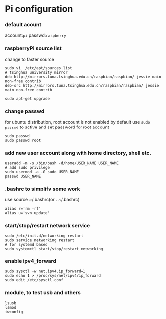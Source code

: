# Pi configuration

### default acount 
account:`pi`
passwd:`raspberry`

### raspberryPi source list
change to faster source
```
sudo vi  /etc/apt/sources.list
# tsinghua university mirror
deb http://mirrors.tuna.tsinghua.edu.cn/raspbian/raspbian/ jessie main non-free contrib
deb-src http://mirrors.tuna.tsinghua.edu.cn/raspbian/raspbian/ jessie main non-free contrib

sudo apt-get upgrade
```

### change passwd
for ubuntu distribution, root account is not enabled by default
use `sudo passwd` to active and set password for root account
```
sudo passwd
sudo passwd root
```
### add new user account along with home directory, shell etc.
```
useradd -m -s /bin/bash -d/home/USER_NAME USER_NAME
# add sudo privilege
sudo usermod -a -G sudo USER_NAME
passwd USER_NAME
```
### .bashrc to simplify some work
use source ~/.bashrc(or . ~/.bashrc)
```
alias r='rm -rf'
alias u='svn update'
```

### start/stop/restart network service
```
sudo /etc/init.d/networking restart
sudo service networking restart
# for systemd based 
sudo systemctl start/stop/restart networking
```

### enable ipv4_forward
```
sudo sysctl -w net.ipv4.ip_forward=1
sudo echo 1 > /proc/sys/net/ipv4/ip_forward
sudo edit /etc/sysctl.conf
```

### module, to test usb and others
```
lsusb
lsmod
iwconfig
```

